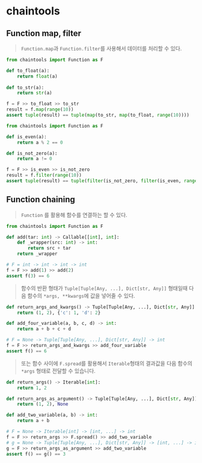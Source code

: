 # chaintools


## Function map, filter

> `Function.map`과 `Function.filter`를 사용해서 데이터를 처리할 수 있다.
```python
from chaintools import Function as F

def to_float(a):
    return float(a)
    
def to_str(a):
    return str(a)

f = F >> to_float >> to_str
result = f.map(range(10))
assert tuple(result) == tuple(map(to_str, map(to_float, range(10))))
```

```python
from chaintools import Function as F

def is_even(a):
    return a % 2 == 0

def is_not_zero(a):
    return a != 0

f = F >> is_even >> is_not_zero
result = f.filter(range(10))
assert tuple(result) == tuple(filter(is_not_zero, filter(is_even, range(10))))
```

## Function chaining

> `Function` 를 활용해 함수를 연결하는 할 수 있다.

```python
from chaintools import Function as F

def add(tar: int) -> Callable[[int], int]:
    def _wrapper(src: int) -> int:
        return src + tar
    return _wrapper

# F = int -> int -> int -> int
f = F >> add(1) >> add(2)
assert f(3) == 6
```

> 함수의 반환 형태가 `Tuple[Tuple[Any, ...], Dict[str, Any]]` 형태일때 다음 함수의 `*args, **kwargs`에 값을 넣어줄 수 있다.

```python
def return_args_and_kwargs() -> Tuple[Tuple[Any, ...], Dict[str, Any]]:
    return (1, 2), {'c': 1, 'd': 2}

def add_four_variable(a, b, c, d) -> int:
    return a + b + c + d

# F = None -> Tuple[Tuple[Any, ...], Dict[str, Any]] -> int
f = F >> return_args_and_kwargs >> add_four_variable
assert f() == 6
```

> 또는 함수 사이에 `F.spread`를 활용해서 `Iterable`형태의 결과값을 다음 함수의 `*args` 형태로 전달할 수 있습니다.

```python
def return_args() -> Iterable[int]:
    return 1, 2

def return_args_as_argument() -> Tuple[Tuple[Any, ...], Dict[str, Any]]:
    return (1, 2), None

def add_two_variable(a, b) -> int:
    return a + b

# F = None -> Iterable[int] -> [int, ...] -> int
f = F >> return_args >> F.spread() >> add_two_variable
# g = None -> Tuple[Tuple[Any, ...], Dict[str, Any]] -> [int, ...] -> int
g = F >> return_args_as_argument >> add_two_variable
assert f() == g() == 3
```
